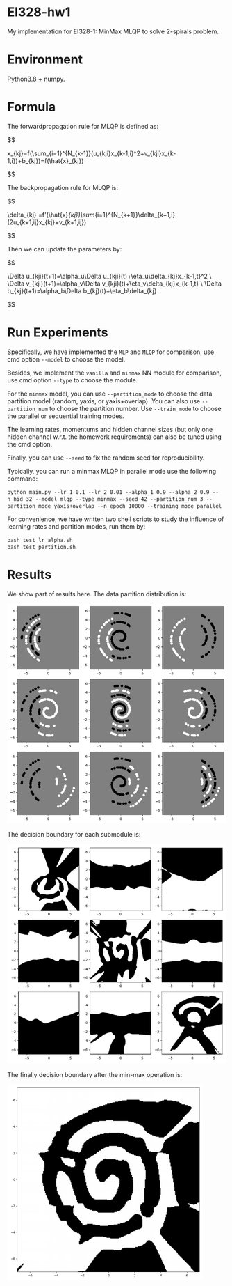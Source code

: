 # EI328-hw1
My implementation for EI328-1: MinMax MLQP to solve 2-spirals problem.

# Environment
Python3.8 + numpy.

# Formula
The forwardpropagation rule for MLQP is defined as:

$$

x_{kj}=f(\sum_{i=1}^{N_{k-1}}(u_{kji}x_{k-1,i}^2+v_{kji}x_{k-1,i})+b_{kj})=f(\hat{x}_{kj})

$$

The backpropagation rule for MLQP is:

$$

\delta_{kj} =f'(\hat{x}_{kj})\sum_{i=1}^{N_{k+1}}\delta_{k+1,i}(2u_{k+1,ij}x_{kj}+v_{k+1,ij})

$$

Then we can update the parameters by:

$$

\Delta u_{kji}(t+1)=\alpha_u\Delta u_{kji}(t)+\eta_u\delta_{kj}x_{k-1,t}^2 \\
\Delta v_{kji}(t+1)=\alpha_v\Delta v_{kji}(t)+\eta_v\delta_{kj}x_{k-1,t} \\
\Delta b_{kj}(t+1)=\alpha_b\Delta b_{kj}(t)+\eta_b\delta_{kj}

$$

# Run Experiments
Specifically, we have implemented the `MLP` and `MLQP` for comparison, use cmd option `--model` to choose the model.

Besides, we implement the `vanilla` and `minmax` NN module for comparison, use cmd option `--type` to choose the module.

For the `minmax` model, you can use `--partition_mode` to choose the data partition model (random, yaxis, or yaxis+overlap). You can also use `--partition_num` to choose the partition number. Use `--train_mode` to choose the parallel or sequential training modes.

The learning rates, momentums and hidden channel sizes (but only one hidden channel w.r.t. the homework requirements) can also be tuned using the cmd option.

Finally, you can use `--seed` to fix the random seed for reproducibility.

Typically, you can run a minmax MLQP in parallel mode use the following command:
```shell
python main.py --lr_1 0.1 --lr_2 0.01 --alpha_1 0.9 --alpha_2 0.9 --n_hid 32 --model mlqp --type minmax --seed 42 --partition_num 3 --partition_mode yaxis+overlap --n_epoch 10000 --training_mode parallel
```

For convenience, we have written two shell scripts to study the influence of learning rates and partition modes, run them by:
```shell
bash test_lr_alpha.sh
bash test_partition.sh
```

# Results
We show part of results here. The data partition distribution is:

![data distribution](results/partition_data_distribution.png)

The decision boundary for each submodule is:

![minmaxmodule](results/mlqp_minmaxnet.png)

The finally decision boundary after the min-max operation is:

<img src="results/partition/mlqp_yaxis+overlap_3_maxgate.png" alt="maxgate" style="zoom:50%;" />
